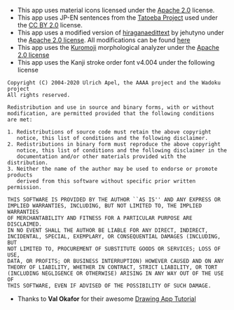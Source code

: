 - This app uses material icons licensed under the [Apache 2.0](https://www.apache.org/licenses/LICENSE-2.0.txt) license.
- This app uses JP-EN sentences from the [Tatoeba Project](https://tatoeba.org) used under the [CC BY 2.0](https://creativecommons.org/licenses/by/2.0/) license.
- This app uses a modified version of [hiraganaedittext](https://github.com/jehutyno/hiraganaedittext) by jehutyno under the [Apache 2.0 license](https://github.com/jehutyno/hiraganaedittext/blob/master/LICENSE). All modifications can be found [here](https://github.com/hernikplays/kaku/blob/main/MODIFIED)
- This app uses the [Kuromoji](https://github.com/atilika/kuromoji) morphological analyzer under the [Apache 2.0 license](https://github.com/atilika/kuromoji/blob/master/LICENSE.md)
- This app uses the Kanji stroke order font v4.004 under the following license
```
Copyright (C) 2004-2020 Ulrich Apel, the AAAA project and the Wadoku project
All rights reserved.

Redistribution and use in source and binary forms, with or without
modification, are permitted provided that the following conditions
are met:

1. Redistributions of source code must retain the above copyright
   notice, this list of conditions and the following disclaimer.
2. Redistributions in binary form must reproduce the above copyright
   notice, this list of conditions and the following disclaimer in the
   documentation and/or other materials provided with the distribution.
3. Neither the name of the author may be used to endorse or promote products
   derived from this software without specific prior written permission.

THIS SOFTWARE IS PROVIDED BY THE AUTHOR ``AS IS'' AND ANY EXPRESS OR
IMPLIED WARRANTIES, INCLUDING, BUT NOT LIMITED TO, THE IMPLIED WARRANTIES
OF MERCHANTABILITY AND FITNESS FOR A PARTICULAR PURPOSE ARE DISCLAIMED.
IN NO EVENT SHALL THE AUTHOR BE LIABLE FOR ANY DIRECT, INDIRECT,
INCIDENTAL, SPECIAL, EXEMPLARY, OR CONSEQUENTIAL DAMAGES (INCLUDING, BUT
NOT LIMITED TO, PROCUREMENT OF SUBSTITUTE GOODS OR SERVICES; LOSS OF USE,
DATA, OR PROFITS; OR BUSINESS INTERRUPTION) HOWEVER CAUSED AND ON ANY
THEORY OF LIABILITY, WHETHER IN CONTRACT, STRICT LIABILITY, OR TORT
(INCLUDING NEGLIGENCE OR OTHERWISE) ARISING IN ANY WAY OUT OF THE USE OF
THIS SOFTWARE, EVEN IF ADVISED OF THE POSSIBILITY OF SUCH DAMAGE.
```
- Thanks to **Val Okafor** for their awesome [Drawing App Tutorial](https://medium.com/@valokafor/android-drawing-app-tutorial-pt-1-1927f11456ed)

